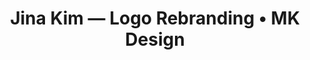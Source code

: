 ---
href: /projects/jina-kim/
image: /images/jina-kim/jina-kim.jpg
preview: /images/jina-kim/jina-kim.jpg
alt: |
  Jina Kim logo mockup
title: |
  Jina Kim — Logo Rebranding • MK Design
seo: |
  A logo rebranding case study focused on refreshing the branding for Jina Kim, a popular culture, fashion, and lifestyle content creator.
keywords: |
  Branding, Digital, Logo, Embroidery, SNS, Graphic, Design
previousurl: "/projects/hjzm-posters/"
name: "Jina Kim — Branding"
nexturl: "/projects/people-like-me/"
dates: "2019"
named: jinakim
finalproduct-image: "/images/jina-kim/logo.jpg"
finalproduct-alt: "Final word mark logo"
finalproduct-mockup: "/images/jina-kim/website-mockup.png"
mockup-alt: "Digital mockups of Jina Kim's new branding, featured on a variety of devices, including a MacBook, iPad, and iPhone."
---